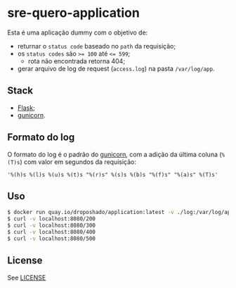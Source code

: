 # sre-quero-application

Esta é uma aplicação dummy com o objetivo de:

- returnar o `status code` baseado no `path` da requisição;
- os `status codes` são `>= 100` até `<= 599`;
  - rota não encontrada retorna 404;
- gerar arquivo de log de request (`access.log`) na pasta `/var/log/app`.

## Stack

- [Flask](https://flask.palletsprojects.com);
- [gunicorn](https://gunicorn.org/).

## Formato do log

O formato do log é o padrão do [gunicorn](https://gunicorn.org/), com a adição da última coluna (`%(T)s`) com valor em segundos da requisição:

```
'%(h)s %(l)s %(u)s %(t)s "%(r)s" %(s)s %(b)s "%(f)s" "%(a)s" %(T)s'
```

## Uso

```bash
$ docker run quay.io/droposhado/application:latest -v ./log:/var/log/app -p 8080:8080
$ curl -v localhost:8080/200
$ curl -v localhost:8080/300
$ curl -v localhost:8080/400
$ curl -v localhost:8080/500
```

## License

See [LICENSE](LICENSE)

